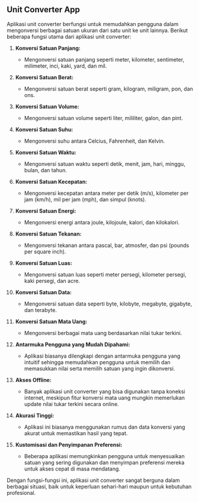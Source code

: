 ## Unit Converter App

Aplikasi unit converter berfungsi untuk memudahkan pengguna dalam mengonversi berbagai satuan ukuran dari satu unit ke unit lainnya. Berikut beberapa fungsi utama dari aplikasi unit converter:

1. **Konversi Satuan Panjang:**
   - Mengonversi satuan panjang seperti meter, kilometer, sentimeter, milimeter, inci, kaki, yard, dan mil.

2. **Konversi Satuan Berat:**
   - Mengonversi satuan berat seperti gram, kilogram, miligram, pon, dan ons.

3. **Konversi Satuan Volume:**
   - Mengonversi satuan volume seperti liter, mililiter, galon, dan pint.

4. **Konversi Satuan Suhu:**
   - Mengonversi suhu antara Celcius, Fahrenheit, dan Kelvin.

5. **Konversi Satuan Waktu:**
   - Mengonversi satuan waktu seperti detik, menit, jam, hari, minggu, bulan, dan tahun.

6. **Konversi Satuan Kecepatan:**
   - Mengonversi kecepatan antara meter per detik (m/s), kilometer per jam (km/h), mil per jam (mph), dan simpul (knots).

7. **Konversi Satuan Energi:**
   - Mengonversi energi antara joule, kilojoule, kalori, dan kilokalori.

8. **Konversi Satuan Tekanan:**
   - Mengonversi tekanan antara pascal, bar, atmosfer, dan psi (pounds per square inch).

9. **Konversi Satuan Luas:**
   - Mengonversi satuan luas seperti meter persegi, kilometer persegi, kaki persegi, dan acre.

10. **Konversi Satuan Data:**
    - Mengonversi satuan data seperti byte, kilobyte, megabyte, gigabyte, dan terabyte.

11. **Konversi Satuan Mata Uang:**
    - Mengonversi berbagai mata uang berdasarkan nilai tukar terkini.

12. **Antarmuka Pengguna yang Mudah Dipahami:**
    - Aplikasi biasanya dilengkapi dengan antarmuka pengguna yang intuitif sehingga memudahkan pengguna untuk memilih dan memasukkan nilai serta memilih satuan yang ingin dikonversi.

13. **Akses Offline:**
    - Banyak aplikasi unit converter yang bisa digunakan tanpa koneksi internet, meskipun fitur konversi mata uang mungkin memerlukan update nilai tukar terkini secara online.

14. **Akurasi Tinggi:**
    - Aplikasi ini biasanya menggunakan rumus dan data konversi yang akurat untuk memastikan hasil yang tepat.

15. **Kustomisasi dan Penyimpanan Preferensi:**
    - Beberapa aplikasi memungkinkan pengguna untuk menyesuaikan satuan yang sering digunakan dan menyimpan preferensi mereka untuk akses cepat di masa mendatang.

Dengan fungsi-fungsi ini, aplikasi unit converter sangat berguna dalam berbagai situasi, baik untuk keperluan sehari-hari maupun untuk kebutuhan profesional.
